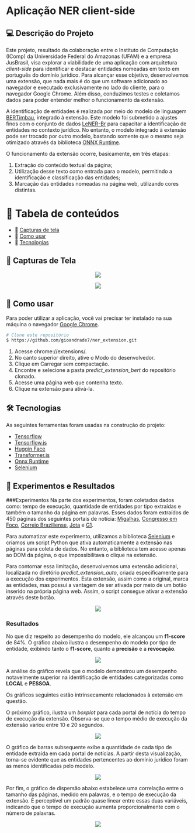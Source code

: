 # Aplicação NER client-side 

## 💻 Descrição do Projeto
Este projeto, resultado da colaboração entre o Instituto de Computação (IComp) da Universidade Federal do Amazonas (UFAM) e a empresa JusBrasil, visa explorar a viabilidade de uma aplicação com arquitetura *client-side* para identificar e destacar entidades nomeadas em texto em português do domínio jurídico. Para alcançar esse objetivo, desenvolvemos uma extensão, que nada mais é do que um software adicionado ao navegador e executado exclusivamente no lado do cliente, para o navegador Google Chrome. Além disso, conduzimos testes e coletamos dados para poder entender melhor o funcionamento da extensão.

A identificação de entidades é realizada por meio do modelo de linguagem [BERTimbau](https://huggingface.co/neuralmind/bert-base-portuguese-cased), integrado à extensão. Este modelo foi submetido a ajustes finos com o conjunto de dados [LeNER-Br](https://huggingface.co/datasets/lener_br) para capacitar a identificação de entidades no contexto jurídico. No entanto, o modelo integrado à extensão pode ser trocado por outro modelo, bastando somente que o mesmo seja otimizado através da biblioteca [ONNX Runtime](https://onnxruntime.ai/). 

O funcionamento da extensão ocorre, basicamente, em três etapas:
  1. Extração do conteúdo textual da página;
  2. Utilização desse texto como entrada para o modelo, permitindo a identificação e classificação das entidades;
  3. Marcação das entidades nomeadas na página web, utilizando cores distintas.

🏁 Tabela de conteúdos
=================
<!--ts-->
   * 🔘 [Capturas de tela](#-capturas-de-tela)
   * 🔘 [Como usar](#-como-usar)
   * 🔘 [Tecnologias](#-tecnologias)
<!--te-->

## 📸 Capturas de Tela

<p align="center">
  <img src="./assets/screenshot1.png" />
</p>

<p align="center">
  <img src="./assets/Screenshot2.png" />
</p>

## 📖 Como usar

Para poder utilizar a aplicação, você vai precisar ter instalado na sua máquina o navegador [Google Chrome](https://www.google.com/chrome/dr/download/?brand=JJTC&ds_kid=43700077663103092&gad_source=1&gclid=CjwKCAjwoPOwBhAeEiwAJuXRh6_4khON9QuxjT_aLSf2ldXvHtRgmmkHRSgigPImGnzoPdRMuQf2uRoCfFQQAvD_BwE&gclsrc=aw.ds).

```bash
# Clone este repositório
$ https://github.com/gioandrade7/ner_extension.git
```

1. Acesse chrome://extensions/.
2. No canto superior direito, ative o Modo do desenvolvedor.
3. Clique em Carregar sem compactação.
4. Encontre e selecione a pasta *predict_extension_bert* do repositório clonado.
5. Acesse uma página web que contenha texto.
6. Clique na extensão para ativá-la.

## 🛠 Tecnologias
As seguintes ferramentas foram usadas na construção do projeto:

- [Tensorflow](https://www.tensorflow.org/)
- [Tensorflow.js](https://www.tensorflow.org/js)
- [Huggin Face](https://huggingface.co/)
- [Transformer.js](https://huggingface.co/docs/transformers.js/en/index)
- [Onnx Runtime](https://onnxruntime.ai/)
- [Selenium](https://www.selenium.dev/)

## 🔬 Experimentos e Resultados

###Experimentos
Na parte dos experimentos, foram coletados dados como: tempo de execução, quantidade de entidades por tipo extraídas e também o tamanho da página em palavras. Esses dados foram extraídos de 450 páginas dos seguintes portais de notícia: [Migalhas](https://www.migalhas.com.br/), [Congresso em Foco](https://congressoemfoco.uol.com.br/), [Correio Braziliense](https://www.correiobraziliense.com.br/), [Jota](https://www.jota.info/) e [G1](https://g1.globo.com/).

Para automatizar este experimento, utilizamos a biblioteca [Selenium](https://www.selenium.dev/) e criamos um script Python que ativa automaticamente a extensão nas páginas para coleta de dados. No entanto, a biblioteca tem acesso apenas ao DOM da página, o que impossibilitava o clique na extensão.

Para contornar essa limitação, desenvolvemos uma extensão adicional, localizada no diretório *predict_extension_auto*, criada especificamente para a execução dos experimentos. Esta extensão, assim como a original, marca as entidades, mas possui a vantagem de ser ativada por meio de um botão inserido na própria página web. Assim, o script consegue ativar a extensão através deste botão.

<p align="center">
  <img src="./assets/botao.png" />
</p>

### Resultados

No que diz respeito ao desempenho do modelo, ele alcançou um **f1-score** de 84%. O gráfico abaixo ilustra o desempenho do modelo por tipo de entidade, exibindo tanto o **f1-score**, quanto a **precisão** e a **revocação**.

<p align="center">
  <img src="./assets/metrics_bert.png" />
</p>

A análise do gráfico revela que o modelo demonstrou um desempenho notavelmente superior na identificação de entidades categorizadas como **LOCAL** e **PESSOA**.

Os gráficos seguintes estão intrinsecamente relacionados à extensão em questão.

O próximo gráfico, ilustra um *boxplot* para cada portal de notícia do tempo de execução da extensão. Observa-se que o tempo médio de execução da extensão variou entre 10 e 20 segundos.

<p align="center">
  <img src="./assets/tempo_boxplot.png" />
</p>

O gráfico de barras subsequente exibe a quantidade de cada tipo de entidade extraída em cada portal de notícias. A partir desta visualização, torna-se evidente que as entidades pertencentes ao domínio jurídico foram as menos identificadas pelo modelo.

<p align="center">
  <img src="./assets/portal_entidade.png" />
</p>

Por fim, o gráfico de dispersão abaixo estabelece uma correlação entre o tamanho das páginas, medido em palavras, e o tempo de execução da extensão. É perceptível um padrão quase linear entre essas duas variáveis, indicando que o tempo de execução aumenta proporcionalmente com o número de palavras.

<p align="center">
  <img src="./assets/tempo_tam.png" />
</p>







